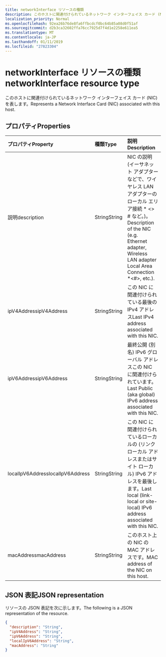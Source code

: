 ```yaml
---
title: networkInterface リソースの種類
description: このホストに関連付けられているネットワーク インターフェイス カード (NIC) を表します。
localization_priority: Normal
ms.openlocfilehash: 92ea26b76de8fa6ffbcdcf0bc64b85a08d0f51af
ms.sourcegitcommit: d2b3ca32602ffa76cc7925d7f4d1e2258e611ea5
ms.translationtype: MT
ms.contentlocale: ja-JP
ms.lasthandoff: 01/11/2019
ms.locfileid: "27823304"
---
```

# <a name="networkinterface-resource-type"></a><span data-ttu-id="a207f-103">networkInterface リソースの種類</span><span class="sxs-lookup"><span data-stu-id="a207f-103">networkInterface resource type</span></span>

<span data-ttu-id="a207f-104">このホストに関連付けられているネットワーク インターフェイス カード (NIC) を表します。</span><span class="sxs-lookup"><span data-stu-id="a207f-104">Represents a Network Interface Card (NIC) associated with this host.</span></span>

## <a name="properties"></a><span data-ttu-id="a207f-105">プロパティ</span><span class="sxs-lookup"><span data-stu-id="a207f-105">Properties</span></span>

| <span data-ttu-id="a207f-106">プロパティ</span><span class="sxs-lookup"><span data-stu-id="a207f-106">Property</span></span>   | <span data-ttu-id="a207f-107">種類</span><span class="sxs-lookup"><span data-stu-id="a207f-107">Type</span></span> |<span data-ttu-id="a207f-108">説明</span><span class="sxs-lookup"><span data-stu-id="a207f-108">Description</span></span>|
|:---------------|:--------|:----------|
|<span data-ttu-id="a207f-109">説明</span><span class="sxs-lookup"><span data-stu-id="a207f-109">description</span></span>|<span data-ttu-id="a207f-110">String</span><span class="sxs-lookup"><span data-stu-id="a207f-110">String</span></span>|<span data-ttu-id="a207f-111">NIC の説明 (イーサネット アダプターなどで、ワイヤレス LAN アダプターのローカル エリア接続 \* <> # など。)。</span><span class="sxs-lookup"><span data-stu-id="a207f-111">Description of the NIC (e.g. Ethernet adapter, Wireless LAN adapter Local Area Connection \*<#>, etc.).</span></span>|
|<span data-ttu-id="a207f-112">ipV4Address</span><span class="sxs-lookup"><span data-stu-id="a207f-112">ipV4Address</span></span>|<span data-ttu-id="a207f-113">String</span><span class="sxs-lookup"><span data-stu-id="a207f-113">String</span></span>|<span data-ttu-id="a207f-114">この NIC に関連付けられている最後の IPv4 アドレス</span><span class="sxs-lookup"><span data-stu-id="a207f-114">Last IPv4 address associated with this NIC.</span></span>|
|<span data-ttu-id="a207f-115">ipV6Address</span><span class="sxs-lookup"><span data-stu-id="a207f-115">ipV6Address</span></span>|<span data-ttu-id="a207f-116">String</span><span class="sxs-lookup"><span data-stu-id="a207f-116">String</span></span>|<span data-ttu-id="a207f-117">最終公開 (別名) IPv6 グローバル アドレスこの NIC に関連付けられています。</span><span class="sxs-lookup"><span data-stu-id="a207f-117">Last Public (aka global) IPv6 address associated with this NIC.</span></span>|
|<span data-ttu-id="a207f-118">localIpV6Address</span><span class="sxs-lookup"><span data-stu-id="a207f-118">localIpV6Address</span></span>|<span data-ttu-id="a207f-119">String</span><span class="sxs-lookup"><span data-stu-id="a207f-119">String</span></span>|<span data-ttu-id="a207f-120">この NIC に関連付けられているローカルの (リンク ローカル アドレスまたはサイト ローカル) IPv6 アドレスを最後します。</span><span class="sxs-lookup"><span data-stu-id="a207f-120">Last local (link-local or site-local) IPv6 address associated with this NIC.</span></span>|
|<span data-ttu-id="a207f-121">macAddress</span><span class="sxs-lookup"><span data-stu-id="a207f-121">macAddress</span></span>|<span data-ttu-id="a207f-122">String</span><span class="sxs-lookup"><span data-stu-id="a207f-122">String</span></span>|<span data-ttu-id="a207f-123">このホスト上の NIC の MAC アドレスです。</span><span class="sxs-lookup"><span data-stu-id="a207f-123">MAC address of the NIC on this host.</span></span>|

## <a name="json-representation"></a><span data-ttu-id="a207f-124">JSON 表記</span><span class="sxs-lookup"><span data-stu-id="a207f-124">JSON representation</span></span>

<span data-ttu-id="a207f-125">リソースの JSON 表記を次に示します。</span><span class="sxs-lookup"><span data-stu-id="a207f-125">The following is a JSON representation of the resource.</span></span>

<!-- {
  "blockType": "resource",
  "optionalProperties": [

  ],
  "@odata.type": "microsoft.graph.networkInterface"
}-->

```json
{
  "description": "String",
  "ipV4Address": "String",
  "ipV6Address": "String",
  "localIpV6Address": "String",
  "macAddress": "String"
}

```

<!-- uuid: 8fcb5dbc-d5aa-4681-8e31-b001d5168d79
2015-10-25 14:57:30 UTC -->
<!-- {
  "type": "#page.annotation",
  "description": "networkInterface resource",
  "keywords": "",
  "section": "documentation",
  "tocPath": ""
}-->
